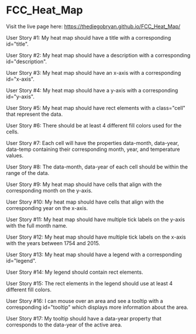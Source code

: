 # FCC_Heat_Map

Visit the live page here: https://thediegobryan.github.io/FCC_Heat_Map/

User Story #1: My heat map should have a title with a corresponding id="title".

User Story #2: My heat map should have a description with a corresponding id="description".

User Story #3: My heat map should have an x-axis with a corresponding id="x-axis".

User Story #4: My heat map should have a y-axis with a corresponding id="y-axis".

User Story #5: My heat map should have rect elements with a class="cell" that represent the data.

User Story #6: There should be at least 4 different fill colors used for the cells.

User Story #7: Each cell will have the properties data-month, data-year, data-temp containing their corresponding month, year, and temperature values.

User Story #8: The data-month, data-year of each cell should be within the range of the data.

User Story #9: My heat map should have cells that align with the corresponding month on the y-axis.

User Story #10: My heat map should have cells that align with the corresponding year on the x-axis.

User Story #11: My heat map should have multiple tick labels on the y-axis with the full month name.

User Story #12: My heat map should have multiple tick labels on the x-axis with the years between 1754 and 2015.

User Story #13: My heat map should have a legend with a corresponding id="legend".

User Story #14: My legend should contain rect elements.

User Story #15: The rect elements in the legend should use at least 4 different fill colors.

User Story #16: I can mouse over an area and see a tooltip with a corresponding id="tooltip" which displays more information about the area.

User Story #17: My tooltip should have a data-year property that corresponds to the data-year of the active area.
